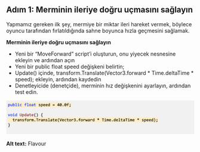 ## Adım 1: Merminin ileriye doğru uçmasını sağlayın

Yapmamız gereken ilk şey, mermiye bir miktar ileri hareket vermek, böylece oyuncu tarafından fırlatıldığında sahne boyunca hızla geçmesini sağlamak.

**Merminin ileriye doğru uçmasını sağlayın**

- Yeni bir “MoveForward” script’i oluşturun, onu yiyecek nesnesine ekleyin ve ardından açın
- Yeni bir public float speed değişkeni belirtin;
- Update() içinde, transform.Translate(Vector3.forward * Time.deltaTime * speed); ekleyin, ardından kaydedin
- Denetleyicide (denetçide), merminin hız değişkenini ayarlayın, ardından test edin.

![figures](https://raw.githubusercontent.com/Kodluyoruz/taskforce/main/unity-junior-programmer/make-projectile-fly-forwards/figures/CWC_A.4.3_image1.png)

**Alt text:** Flavour
